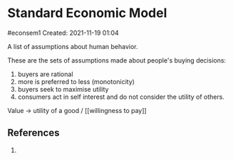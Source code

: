 # Standard Economic Model
#econsem1 
Created: 2021-11-19 01:04

A list of assumptions about human behavior. 

These are the sets of assumptions made about people's buying decisions:

1. buyers are rational
2. more is preferred to less (monotonicity)
3. buyers seek to maximise utility
4. consumers act in self interest and do not consider the utility of others.

Value -> utility of a good / [[willingness to pay]]

## References
1. 